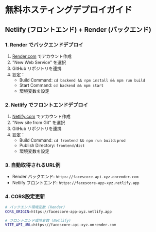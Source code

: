 # 無料ホスティングデプロイガイド

## Netlify (フロントエンド) + Render (バックエンド)

### 1. Render でバックエンドデプロイ

1. [Render.com](https://render.com) でアカウント作成
2. "New Web Service" を選択
3. GitHub リポジトリを連携
4. 設定：
   - Build Command: `cd backend && npm install && npm run build`
   - Start Command: `cd backend && npm start`
   - 環境変数を設定

### 2. Netlify でフロントエンドデプロイ

1. [Netlify.com](https://netlify.com) でアカウント作成
2. "New site from Git" を選択
3. GitHub リポジトリを連携
4. 設定：
   - Build Command: `cd frontend && npm run build:prod`
   - Publish Directory: `frontend/dist`
   - 環境変数を設定

### 3. 自動取得されるURL例

- Render バックエンド: `https://facescore-api-xyz.onrender.com`
- Netlify フロントエンド: `https://facescore-app-xyz.netlify.app`

### 4. CORS設定更新

```bash
# バックエンド環境変数 (Render)
CORS_ORIGIN=https://facescore-app-xyz.netlify.app

# フロントエンド環境変数 (Netlify)
VITE_API_URL=https://facescore-api-xyz.onrender.com
```